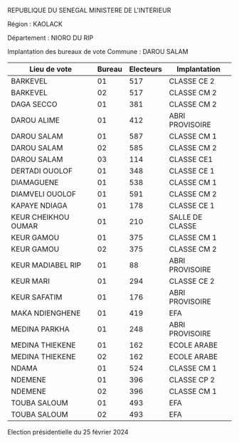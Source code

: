 REPUBLIQUE DU SENEGAL MINISTERE DE L'INTERIEUR

Région : KAOLACK

Département : NIORO DU RIP

Implantation des bureaux de vote Commune : DAROU SALAM

| Lieu de vote | Bureau | Electeurs | Implantation |
| - | - | - | - |
| BARKEVEL | 01 | 517 | CLASSE CE 2 |
| BARKEVEL | 02 | 517 | CLASSE CM 2 |
| DAGA SECCO | 01 | 381 | CLASSE CM 2 |
| DAROU ALIME | 01 | 412 | ABRI PROVISOIRE |
| DAROU SALAM | 01 | 587 | CLASSE CM 1 |
| DAROU SALAM | 02 | 585 | CLASSE CM 2 |
| DAROU SALAM | 03 | 114 | CLASSE CE1 |
| DERTADI OUOLOF | 01 | 348 | CLASSE CE 1 |
| DIAMAGUENE | 01 | 538 | CLASSE CM 1 |
| DIAMVELI OUOLOF | 01 | 591 | CLASSE CM 2 |
| KAPAYE NDIAGA | 01 | 178 | CLASSE CE 1 |
| KEUR CHEIKHOU OUMAR | 01 | 210 | SALLE DE CLASSE |
| KEUR GAMOU | 01 | 375 | CLASSE CM 1 |
| KEUR GAMOU | 02 | 375 | CLASSE CM 2 |
| KEUR MADIABEL RIP | 01 | 88 | ABRI PROVISOIRE |
| KEUR MARI | 01 | 294 | CLASSE CE 2 |
| KEUR SAFATIM | 01 | 176 | ABRI PROVISOIRE |
| MAKA NDIENGHENE | 01 | 419 | EFA |
| MEDINA PARKHA | 01 | 248 | ABRI PROVISOIRE |
| MEDINA THIEKENE | 01 | 162 | ECOLE ARABE |
| MEDINA THIEKENE | 02 | 162 | ECOLE ARABE |
| NDAMA | 01 | 524 | CLASSE CM 1 |
| NDEMENE | 01 | 396 | CLASSE CP 2 |
| NDEMENE | 02 | 396 | CLASSE CM 1 |
| TOUBA SALOUM | 01 | 493 | EFA |
| TOUBA SALOUM | 02 | 493 | EFA |

<!-- PageNumber="2/19" -->

Election présidentielle du 25 février 2024
